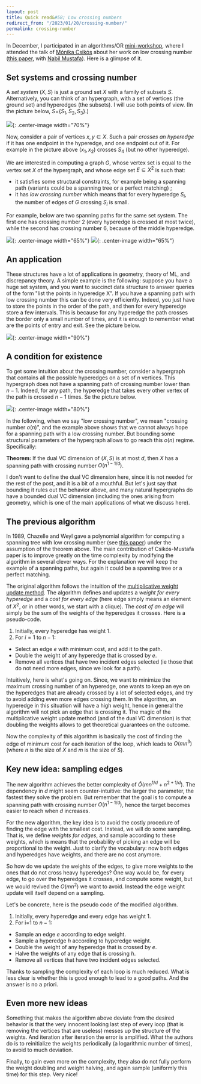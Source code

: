 ```yaml
---
layout: post
title: Quick read&#58; Low crossing numbers
redirect_from: "/2023/01/20/crossing-number/"
permalink: crossing-number
---
```


In December, I participated in an algorithms/OR 
[mini-workshop](http://gdrro.lip6.fr/?q=node/294), where I attended the talk 
of [Mónika Csikós](https://csikosm.github.io/) about her work on low 
crossing number 
([this paper](https://drops.dagstuhl.de/opus/volltexte/2021/13827/pdf/LIPIcs-SoCG-2021-28.pdf), 
with [Nabil Mustafa](https://lipn.univ-paris13.fr/~mustafa/index.html)). 
Here is a glimpse of it.

## Set systems and crossing number

A *set system* $(X,S)$ is just a ground set $X$ with a family of subsets $S$. 
Alternatively, you can think of an hypergraph, with a set of vertices 
(the ground set) and hyperedges (the subsets). 
I will use both points of view. (In the picture below, $S=${$S_1, S_2, S_3$}.)

![](../assets/set-system.png){: .center-image width="70%"}

Now, consider a pair of vertices $x,y \in X$. Such a pair *crosses an hyperedge* 
if it has one endpoint in the hyperedge, and one endpoint out of it. 
For example in the picture above $(x_1,x_2)$ crosses $S_4$ (but no other 
hyperedge).

We are interested in computing a graph $G$, whose vertex set is equal to
the vertex set $X$ of the hypergraph, and whose edge set $E\subseteq X^2$ is 
such that: 

* it satisfies some structural constraints, for example being a spanning 
path (variants could be a spanning tree or a perfect matching) ; 
* it has *low crossing number* which means that for every hyperedge $S_i$, the 
number of edges of $G$ crossing $S_i$ is small. 

For example, below are two spanning paths for the same set system. The first 
one has crossing number 2 (every hyperedge is crossed at most twice), while 
the second has crossing number 6, because of the middle hyperedge. 
 
![](../assets/crossing-nb-1.png){: .center-image width="65%"}
![](../assets/crossing-nb-2.png){: .center-image width="65%"}

## An application 

These structures have a lot of applications in geometry, theory of ML, and 
discrepancy theory. 
A simple example is the following:
suppose you have a huge set system, and you want to succinct data structure 
to answer queries of the form 
"list the points in hyperedge X". If you have a spanning path with 
low crossing number this can be done very efficiently. 
Indeed, you just have to store the points in the order of the path, and then
for every hyperedge store a few intervals.
This is because for any hyperedge the path crosses the border only a 
small number of times, and it is enough to remember what are the points of 
entry and exit. See the picture below.

![](../assets/crossing-nb-3.png){: .center-image width="90%"}

## A condition for existence 

To get some intuition about the crossing number, consider a
hypergraph that contains all the possible hyperedges on a set of $n$ vertices. 
This hypergraph does not have a spanning path of crossing number lower than 
$n-1$. 
Indeed, for any path, the hyperedge that takes every 
other vertex of the path is crossed $n-1$ times. Se the picture below.

![](../assets/crossing-sans-VC.png){: .center-image width="80%"}

In the following, when we say "low crossing number", we mean "crossing number 
$o(n)$", and the example above shows that we cannot always hope for a 
spanning path with a low crossing number. 
But bounding some structural parameters of the hypergraph allows to go reach this 
$o(n)$ regime. Specifically:

**Theorem:** If the dual VC dimension of $(X,S)$  is at most $d$, then $X$ 
has a spanning path with crossing number $O(n^{1-1/d})$.

I don't want to define the dual VC dimension here, since it is not needed 
for the rest of the post, and it is a bit of a mouthful. But let's just 
say that bounding it rules out the behavior above, and many natural 
hypergraphs do have a bounded dual VC dimension (including the ones arising 
from geometry, which is one of the main applications of what we discuss here).

## The previous algorithm

In 1989, Chazelle and Weyl gave a polynomial algorithm for computing a 
spanning tree with low crossing number (see [this paper](https://link.springer.com/content/pdf/10.1007/BF02187743.pdf)) under the assumption of the theorem above. 
The main contribution of Csikós-Mustafa paper is to improve greatly on the 
time complexity by modifying the algorithm in several clever ways.
For the explanation we will keep the example of a spanning paths, but again 
it could be a spanning tree or a perfect matching. 

The original algorithm 
follows the intuition of the 
[multiplicative weight update method](https://en.wikipedia.org/wiki/Multiplicative_weight_update_method). 
The algorithm defines and updates a *weight for every hyperedge* and a
*cost for every edge* (here edge simply means an element of $X^2$, or in 
other words, we start with a clique).
The *cost of an edge* will simply be the sum of the weights of the hyperedges 
it crosses. 
Here is a pseudo-code. 

1. Initially, every hyperedge has weight 1.
2. For $i=1$ to $n-1$:
* Select an edge $e$ with minimum cost, and add it to the path. 
* Double the weight of any hyperedge that is crossed by $e$.
* Remove all vertices that have two incident edges selected (ie those that do
not need more edges, since we look for a path). 

Intuitively, here is what's going on. Since, we want to minimize the 
maximum crossing number of an hyperedge, one wants to keep an eye on the 
hyperedges that are already crossed by a lot of selected edges, and try to 
avoid adding even more edges crossing them. 
In the algorithm, an hyperedge in this situation will have a high weight, 
hence in general the algorithm will not 
pick an edge that is crossing it. The magic of the 
multiplicative weight update method (and of the dual VC dimension) is that 
doubling the weights allows to get theoretical guarantees on the outcome. 

Now the complexity of this algorithm is basically the cost of 
finding the edge of minimum cost for each iteration of the loop, which 
leads to $O(mn^3)$ (where $n$ is the size of $X$ and $m$ is the size of $S$).

## Key new idea: sampling edges

The new algorithm achieves the better complexity of $\tilde{O}(mn^{1/d}+n^{2+1/d})$. 
The dependency in $d$ might seem counter-intuitive: the larger the parameter, 
the fastest they solve the problem. But remember that the goal is to compute
a spanning path with crossing number $O(n^{1-1/d})$, hence the target becomes 
easier to reach when $d$ increases.

For the new algorithm, the key idea is to avoid 
the costly procedure of finding the edge with the smallest cost. 
Instead, we will do some sampling. That is, we define *weights for edges*, 
and sample according to these weights, which is means that the probability 
of picking an edge will be proportional to the weight.
Just to clarify the vocabulary: now both edges and hyperedges have weights, 
and there are no cost anymore. 

So how do we update the weights of the edges, to give more weights to the ones
that do not cross heavy hyperedges? One way would be, for every edge, to go 
over the hyperedges it crosses, and compute some weight, but we would revived 
the $O(mn^2)$ we want to avoid. Instead the edge weight update will itself 
depend on a sampling. 

Let's be concrete, here is the pseudo code of the modified algorithm.

1. Initially, every hyperedge and every edge has weight 1.
2. For i=1 to $n-1$:
* Sample an edge $e$ according to edge weight. 
* Sample a hyperedge $h$ according to hyperedge weight.
* Double the weight of any hyperedge that is crossed by $e$.
* Halve the weights of any edge that is crossing $h$.
* Remove all vertices that have two incident edges selected.

Thanks to sampling the complexity of each loop is much reduced. What is less
clear is whether this is good enough to lead to a good paths. And the answer
is no a priori. 

## Even more new ideas

Something that makes the algorithm above deviate from the desired behavior 
is that the very innocent looking last step of every loop (that is removing 
the vertices that are useless) messes up the structure of the weights. 
And iteration after iteration the error is amplified. What the authors do
is to reinitialize the weights periodically (a logarithmic number of times), 
to avoid to much deviation.

Finally, to gain even more on the complexity, they also do not fully perform
the weight doubling and weight halving, and again sample (uniformly this 
time) for this step. Very nice! 







